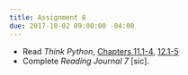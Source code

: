 ```yaml
---
title: Assignment 8
due: 2017-10-02 09:00:00 -04:00
---
```


* Read *Think Python*, [Chapters 11.1-4](http://www.greenteapress.com/thinkpython/html/thinkpython012.html), [12.1-5](http://www.greenteapress.com/thinkpython2/html/thinkpython2013.html)
* Complete *Reading Journal 7* [sic].

